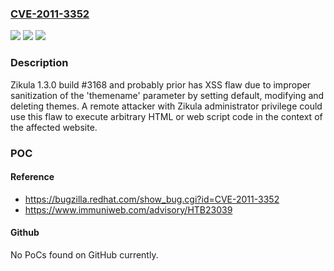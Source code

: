 ### [CVE-2011-3352](https://cve.mitre.org/cgi-bin/cvename.cgi?name=CVE-2011-3352)
![](https://img.shields.io/static/v1?label=Product&message=Zikula&color=blue)
![](https://img.shields.io/static/v1?label=Version&message=%3D%201.3.0%20build%20%233168%20and%20probably%20prior%20&color=brighgreen)
![](https://img.shields.io/static/v1?label=Vulnerability&message=Cross-Site%20Scripting&color=brighgreen)

### Description

Zikula 1.3.0 build #3168 and probably prior has XSS flaw due to improper sanitization of the 'themename' parameter by setting default, modifying and deleting themes. A remote attacker with Zikula administrator privilege could use this flaw to execute arbitrary HTML or web script code in the context of the affected website.

### POC

#### Reference
- https://bugzilla.redhat.com/show_bug.cgi?id=CVE-2011-3352
- https://www.immuniweb.com/advisory/HTB23039

#### Github
No PoCs found on GitHub currently.


